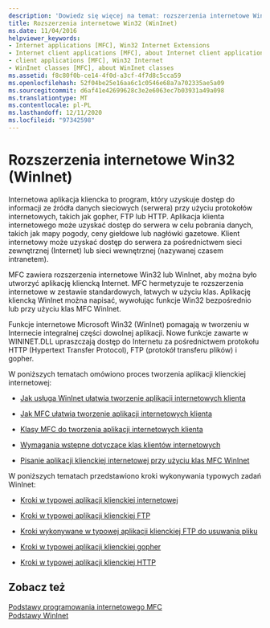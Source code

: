 ```yaml
---
description: 'Dowiedz się więcej na temat: rozszerzenia internetowe Win32 (WinInet)'
title: Rozszerzenia internetowe Win32 (WinInet)
ms.date: 11/04/2016
helpviewer_keywords:
- Internet applications [MFC], Win32 Internet Extensions
- Internet client applications [MFC], about Internet client applications
- client applications [MFC], Win32 Internet
- WinInet classes [MFC], about WinInet classes
ms.assetid: f8c80f0b-ce14-4f0d-a3cf-4f7d8c5cca59
ms.openlocfilehash: 52f04be25e16aa6c1c0546e68a7a702335ae5a09
ms.sourcegitcommit: d6af41e42699628c3e2e6063ec7b03931a49a098
ms.translationtype: MT
ms.contentlocale: pl-PL
ms.lasthandoff: 12/11/2020
ms.locfileid: "97342598"
---
```

# <a name="win32-internet-extensions-wininet"></a>Rozszerzenia internetowe Win32 (WinInet)

Internetowa aplikacja kliencka to program, który uzyskuje dostęp do informacji ze źródła danych sieciowych (serwera) przy użyciu protokołów internetowych, takich jak gopher, FTP lub HTTP. Aplikacja klienta internetowego może uzyskać dostęp do serwera w celu pobrania danych, takich jak mapy pogody, ceny giełdowe lub nagłówki gazetowe. Klient internetowy może uzyskać dostęp do serwera za pośrednictwem sieci zewnętrznej (Internet) lub sieci wewnętrznej (nazywanej czasem intranetem).

MFC zawiera rozszerzenia internetowe Win32 lub WinInet, aby można było utworzyć aplikację kliencką Internet. MFC hermetyzuje te rozszerzenia internetowe w zestawie standardowych, łatwych w użyciu klas. Aplikację kliencką WinInet można napisać, wywołując funkcje Win32 bezpośrednio lub przy użyciu klas MFC WinInet.

Funkcje internetowe Microsoft Win32 (WinInet) pomagają w tworzeniu w Internecie integralnej części dowolnej aplikacji. Nowe funkcje zawarte w WININET.DLL upraszczają dostęp do Internetu za pośrednictwem protokołu HTTP (Hypertext Transfer Protocol), FTP (protokół transferu plików) i gopher.

W poniższych tematach omówiono proces tworzenia aplikacji klienckiej internetowej:

- [Jak usługa WinInet ułatwia tworzenie aplikacji internetowych klienta](../mfc/how-wininet-makes-it-easier-to-create-internet-client-applications.md)

- [Jak MFC ułatwia tworzenie aplikacji internetowych klienta](../mfc/how-mfc-makes-it-easier-to-create-internet-client-applications.md)

- [Klasy MFC do tworzenia aplikacji internetowych klienta](../mfc/mfc-classes-for-creating-internet-client-applications.md)

- [Wymagania wstępne dotyczące klas klientów internetowych](../mfc/prerequisites-for-internet-client-classes.md)

- [Pisanie aplikacji klienckiej internetowej przy użyciu klas MFC WinInet](../mfc/writing-an-internet-client-application-using-mfc-wininet-classes.md)

W poniższych tematach przedstawiono kroki wykonywania typowych zadań WinInet:

- [Kroki w typowej aplikacji klienckiej internetowej](../mfc/steps-in-a-typical-internet-client-application.md)

- [Kroki w typowej aplikacji klienckiej FTP](../mfc/steps-in-a-typical-ftp-client-application.md)

- [Kroki wykonywane w typowej aplikacji klienckiej FTP do usuwania pliku](../mfc/steps-in-a-typical-ftp-client-application-to-delete-a-file.md)

- [Kroki w typowej aplikacji klienckiej gopher](../mfc/steps-in-a-typical-gopher-client-application.md)

- [Kroki w typowej aplikacji klienckiej HTTP](../mfc/steps-in-a-typical-http-client-application.md)

## <a name="see-also"></a>Zobacz też

[Podstawy programowania internetowego MFC](../mfc/mfc-internet-programming-basics.md)<br/>
[Podstawy WinInet](../mfc/wininet-basics.md)
